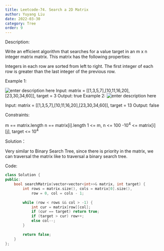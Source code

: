 ```yaml
---
title: Leetcode-74. Search a 2D Matrix
author: Yuyang Liu
date: 2022-03-30
category: Tree
order: 9
---
```


Description:

Write an efficient algorithm that searches for a value target in an m x n integer matrix matrix. This matrix has the following properties:

Integers in each row are sorted from left to right.
The first integer of each row is greater than the last integer of the previous row.
 

Example 1:

![enter description here](https://assets.leetcode.com/uploads/2020/10/05/mat.jpg)
Input: matrix = [[1,3,5,7],[10,11,16,20],[23,30,34,60]], target = 3
Output: true
Example 2:
![enter description here](https://assets.leetcode.com/uploads/2020/10/05/mat2.jpg)

Input: matrix = [[1,3,5,7],[10,11,16,20],[23,30,34,60]], target = 13
Output: false
 

Constraints:

m == matrix.length
n == matrix[i].length
1 <= m, n <= 100
-10<sup>4</sup> <= matrix[i][j], target <= 10<sup>4</sup>

Solution：

Very similar to Binary Search Tree, since there is priority in the matrix, we can traversal the matrix like to traversal a binary search tree.


Code: 

``` c++
class Solution {
public:
    bool searchMatrix(vector<vector<int>>& matrix, int target) {
        int rows = matrix.size(), cols = matrix[0].size(),
            row = 0, col = cols - 1;
			
        while (row < rows && col > -1) {
            int cur = matrix[row][col];
            if (cur == target) return true;
            if (target > cur) row++;
            else col--;
        }
        
        return false;
    }
};
``````
